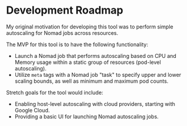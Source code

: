 # Development Roadmap

My original motivation for developing this tool was to perform simple autoscaling for Nomad jobs across resources.

The MVP for this tool is to have the following functionality:

* Launch a Nomad job that performs autoscaling based on CPU and Memory usage within a static group of resources (pod-level autoscaling).
* Utilize `meta` tags with a Nomad job "task" to specify upper and lower scaling bounds, as well as minimum and maximum pod counts.

Stretch goals for the tool would include:

* Enabling host-level autoscaling with cloud providers, starting with Google Cloud.
* Providing a basic UI for launching Nomad autoscaling jobs.